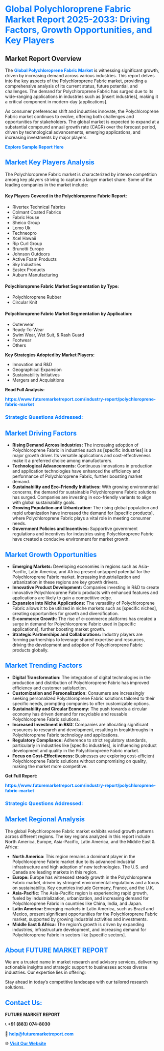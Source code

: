 <h1 style="color: #007BFF;">Global Polychloroprene Fabric Market Report 2025-2033: Driving Factors, Growth Opportunities, and Key Players</h1>

<section id="overview">
<h2>Market Report Overview</h2>
<p>The <a href="https://www.futuremarketreport.com/industry-report/polychloroprene-fabric-market" style="color: #007BFF; text-decoration: none;"><strong>Global Polychloroprene Fabric Market</strong></a> is witnessing significant growth, driven by increasing demand across various industries. This report delves into the key aspects of the Polychloroprene Fabric market, providing a comprehensive analysis of its current status, future potential, and challenges. The demand for Polychloroprene Fabric has surged due to its wide-ranging applications in industries such as [insert industries], making it a critical component in modern-day [applications].</p>
<p>As consumer preferences shift and industries innovate, the Polychloroprene Fabric market continues to evolve, offering both challenges and opportunities for stakeholders. The global market is expected to expand at a substantial compound annual growth rate (CAGR) over the forecast period, driven by technological advancements, emerging applications, and increasing investments by major players.</p>
</section>

<section id="overview">
<p><a href="https://www.futuremarketreport.com/request-sample/reportId=30314" style="color: #007BFF; text-decoration: none;"><strong>Explore Sample Report Here</strong></a></p>
</section>

<section id="key-players">
<h2 style="color: #007BFF;">Market Key Players Analysis</h2>
<p>The Polychloroprene Fabric market is characterized by intense competition among key players striving to capture a larger market share. Some of the leading companies in the market include:</p>
<h4>Key Players Covered in the Polychloroprene Fabric Report:</h4>
<ul><li>Rivertex Technical Fabrics</li><li>Colmant Coated Fabrics</li><li>Fabric House</li><li>Sheico Group</li><li>Lomo Uk</li><li>Techneopro</li><li>Xcel Hawaii</li><li>Rip Curl Group</li><li>Brunotti Europe</li><li>Johnson Outdoors</li><li>Active Foam Products</li><li>Sky Industries</li><li>Eastex Products</li><li>Auburn Manufacturing</li></ul>
<h4>Polychloroprene Fabric Market Segmentation by Type:</h4>
<ul><li>Polychloroprene Rubber</li><li>Circular Knit</li></ul>

<h4>Polychloroprene Fabric Market Segmentation by Application:</h4>
<ul><li>Outerwear</li><li>Ready-To-Wear</li><li>Swim Wear, Wet Suit, &amp; Rash Guard</li><li>Footwear</li><li>Others</li></ul>
<p><strong>Key Strategies Adopted by Market Players:</strong></p>
<ul>
<li>Innovation and R&D</li>
<li>Geographical Expansion</li>
<li>Sustainability Initiatives</li>
<li>Mergers and Acquisitions</li>
</ul>
</section>

<section>
<p><strong>Read Full Analysis: </strong></p><a href="https://www.futuremarketreport.com/industry-report/polychloroprene-fabric-market" style="color: #007BFF; text-decoration: none;"><strong>https://www.futuremarketreport.com/industry-report/polychloroprene-fabric-market</strong></a>
<h3 style="color: #007BFF;">Strategic Questions Addressed:</h3>
</section>

<section id="driving-factors">
<h2 style="color: #007BFF;">Market Driving Factors</h2>
<ul>
<li><strong>Rising Demand Across Industries:</strong> The increasing adoption of Polychloroprene Fabric in industries such as [specific industries] is a major growth driver. Its versatile applications and cost-effectiveness make it a preferred choice among manufacturers.</li>
<li><strong>Technological Advancements:</strong> Continuous innovations in production and application technologies have enhanced the efficiency and performance of Polychloroprene Fabric, further boosting market demand.</li>
<li><strong>Sustainability and Eco-Friendly Initiatives:</strong> With growing environmental concerns, the demand for sustainable Polychloroprene Fabric solutions has surged. Companies are investing in eco-friendly variants to align with global sustainability goals.</li>
<li><strong>Growing Population and Urbanization:</strong> The rising global population and rapid urbanization have increased the demand for [specific products], where Polychloroprene Fabric plays a vital role in meeting consumer needs.</li>
<li><strong>Government Policies and Incentives:</strong> Supportive government regulations and incentives for industries using Polychloroprene Fabric have created a conducive environment for market growth.</li>
</ul>
</section>

<section id="growth-opportunities">
<h2 style="color: #007BFF;">Market Growth Opportunities</h2>
<ul>
<li><strong>Emerging Markets:</strong> Developing economies in regions such as Asia-Pacific, Latin America, and Africa present untapped potential for the Polychloroprene Fabric market. Increasing industrialization and urbanization in these regions are key growth drivers.</li>
<li><strong>Innovative Product Development:</strong> Companies investing in R&D to create innovative Polychloroprene Fabric products with enhanced features and applications are likely to gain a competitive edge.</li>
<li><strong>Expansion into Niche Applications:</strong> The versatility of Polychloroprene Fabric allows it to be utilized in niche markets such as [specific niches], creating opportunities for growth and diversification.</li>
<li><strong>E-commerce Growth:</strong> The rise of e-commerce platforms has created a surge in demand for Polychloroprene Fabric used in [specific applications], further boosting market growth.</li>
<li><strong>Strategic Partnerships and Collaborations:</strong> Industry players are forming partnerships to leverage shared expertise and resources, driving the development and adoption of Polychloroprene Fabric products globally.</li>
</ul>
</section>

<section id="trending-factors">
<h2 style="color: #007BFF;">Market Trending Factors</h2>
<ul>
<li><strong>Digital Transformation:</strong> The integration of digital technologies in the production and distribution of Polychloroprene Fabric has improved efficiency and customer satisfaction.</li>
<li><strong>Customization and Personalization:</strong> Consumers are increasingly seeking personalized Polychloroprene Fabric solutions tailored to their specific needs, prompting companies to offer customizable options.</li>
<li><strong>Sustainability and Circular Economy:</strong> The push towards a circular economy has driven demand for recyclable and reusable Polychloroprene Fabric solutions.</li>
<li><strong>Increased Investment in R&D:</strong> Companies are allocating significant resources to research and development, resulting in breakthroughs in Polychloroprene Fabric technology and applications.</li>
<li><strong>Regulatory Compliance:</strong> Adherence to strict regulatory standards, particularly in industries like [specific industries], is influencing product development and quality in the Polychloroprene Fabric market.</li>
<li><strong>Focus on Cost-Effectiveness:</strong> Businesses are exploring cost-efficient Polychloroprene Fabric solutions without compromising on quality, making the market more competitive.</li>
</ul>
</section>

<section>
<p><strong>Get Full Report: </strong></p><a href="https://www.futuremarketreport.com/industry-report/polychloroprene-fabric-market" style="color: #007BFF; text-decoration: none;"><strong>https://www.futuremarketreport.com/industry-report/polychloroprene-fabric-market</strong></a>
<h3 style="color: #007BFF;">Strategic Questions Addressed:</h3>
</section>


<section id="regional-analysis">
<h2 style="color: #007BFF;">Market Regional Analysis</h2>
<p>The global Polychloroprene Fabric market exhibits varied growth patterns across different regions. The key regions analyzed in this report include North America, Europe, Asia-Pacific, Latin America, and the Middle East & Africa:</p>
<ul>
<li><strong>North America:</strong> This region remains a dominant player in the Polychloroprene Fabric market due to its advanced industrial infrastructure and high adoption of new technologies. The U.S. and Canada are leading markets in this region.</li>
<li><strong>Europe:</strong> Europe has witnessed steady growth in the Polychloroprene Fabric market, driven by stringent environmental regulations and a focus on sustainability. Key countries include Germany, France, and the U.K.</li>
<li><strong>Asia-Pacific:</strong> The Asia-Pacific region is experiencing rapid growth, fueled by industrialization, urbanization, and increasing demand for Polychloroprene Fabric in countries like China, India, and Japan.</li>
<li><strong>Latin America:</strong> Emerging markets in Latin America, such as Brazil and Mexico, present significant opportunities for the Polychloroprene Fabric market, supported by growing industrial activities and investments.</li>
<li><strong>Middle East & Africa:</strong> The region’s growth is driven by expanding industries, infrastructure development, and increasing demand for Polychloroprene Fabric in sectors like [specific sectors].</li>
</ul>
</section>

<footer>
<h2 style="color: #007BFF;">About FUTURE MARKET REPORT</h2>
<p>We are a trusted name in market research and advisory services, delivering actionable insights and strategic support to businesses across diverse industries. Our expertise lies in offering:</p>

<p>Stay ahead in today’s competitive landscape with our tailored research solutions.</p>

<h2 style="color: #007BFF;">Contact Us:</h2>
<p><strong>FUTURE MARKET REPORT</strong></p>
<p>📞 <strong>+91 (883) 074-8030</strong></p>
<p>📧 <strong><a href="mailto:help@futuremarketreport.com" style="color: #007BFF;">help@futuremarketreport.com</a></strong></p>
<p>🌐 <strong><a href="https://www.futuremarketreport.com/" style="color: #007BFF;">Visit Our Website</a></strong></p>
</footer>
